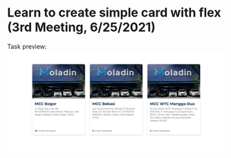 # Learn to create simple card with flex (3rd Meeting, 6/25/2021)

Task preview:
![card image](./images/preview.png)
